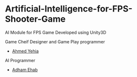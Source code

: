 # Artificial-Intelligence-for-FPS-Shooter-Game
AI Module for FPS Game Developed using Unity3D

Game Cheif Designer and Game Play programmer
* [Ahmed Yehia](https://github.com/Ahmed-YehiaGPEL)

AI Programmer
* [Adham Ehab](https://github.com/adhaamehab)
